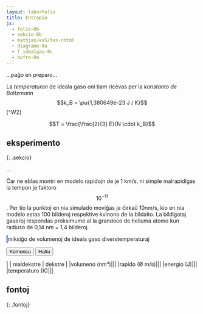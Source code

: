 ```yaml
---
layout: laborfolio
title: Entropio
js:
  - folio-0b
  - sekcio-0b 
  - mathjax/es5/tex-chtml
  - diagramo-0a
  - f_idealgas-0c
  - bufro-0a
---
```


...paĝo en preparo...

<!--

https://eo.wikibooks.org/wiki/Termodinamiko/Leciono_1#Ideala_gaso
https://de.wikipedia.org/wiki/Ideales_Gas
https://de.wikipedia.org/wiki/Innere_Energie

https://www.tec-science.com/de/thermodynamik-waermelehre/kinetische-gastheorie/maxwell-boltzmann-verteilung/#Wahrscheinlichste_Geschwindigkeit

https://www.pfeiffer-vacuum.com/de/know-how/einfuehrung-in-die-vakuumtechnik/grundlagen/thermische-teilchengeschwindigkeit/

https://de.wikipedia.org/wiki/Adiabatische_Zustands%C3%A4nderung#Adiabaten_des_idealen_Gases
-->



La *temperaturon* de ideala gaso oni tiam ricevas per la *konstanto de Boltzmann* $$k_B = \pu{1,380649e-23 J / K}$$ [^W2]

$$T = \frac{\frac{2}{3} E}{N \cdot k_B}$$


## eksperimento
{: .sekcio}

...

Ĉar ne eblas montri en modelo rapidojn de je 1 km/s, ni simple malrapidigas la tempon je faktoro $$10^{-11}$$. 
Per tio la punktoj en nia simulado moviĝas je ĉirkaŭ 10nm/s, kio en nia modelo estas 100 bilderoj respektive kvinono de la bildalto. La bildigataj gaseroj respondas proksimume al la grandeco de heliuma atomo kun radiuso de 0,14 nm = 1,4 bilderoj.

<!--

En ideala gaso ne estas interagoj inter la senfinie malgrandaj eroj. Do tia gaso ne likvidiĝas aŭ solidiĝas en malaltaj temperaturoj. La ena energio estas plene difinita per la suma kineta energio de la eroj: 

E = Σₙ 1/2*m*v²

Per la konstanto de Boltzmann kaj la nombro N de la eroj oni ricevas la temperaturon kaj la gasekvacion:

T = E / (N*kB)
p*V = N*kB*T


Bazaj unuoj kaj grandoj de la modelo:

volumeno:
-----------
ni montras nur kvdardatan areon, sed supozas, ke ĝi reprezentas
spacon 320px profundan.

1pm = 1e-12m, 1nm = 1e-9m
1nm³ = 1e-27m³
1px = 80pm = 0.08nm
1px³ = 5e-4nm³
320px³ = 25.6³nm³ = 16800nm³ = 16800e-27m³
He-radiuso: 140pm = 1.75px

por ideala gaso en normkondiĉoj:
pₙ = 1.0bar = 1000hPa; 
Tₙ = 293.15K = 20°C
ni ricevas
N = p*V / (kB*T) = 1e5kg/ms² * 16800e-27m³ / (1.38e-23m²kg/Ks²*293.15K) = 16800e-22 / 40.5e-22 = 415 gaseroj


maso/denso
-----------
He-maso: 4u = 6.64e-27 kg
He-gasa denso en normaj kondiĉoj: 0.1785 kg/m³
He-eroj/nm³ = 0.027, t.e. 450 gaseroj en nia supra volumeno de 16800nm³
(bolpunkto de He: 4,15K, ignorata ĉe ideala gaso)


terma energio
-----------
E_th = N*kB*T = 420 * 1.38J/K * 293.15K = 1.7e-18J
unuopa E_th = 1.38J/K * 293.15K = 4.05e-21J
(ĉar ni uzas rapidecon je faktoro e-11 (vd. malsupre) nia
energio estus sen korekto je faktoro e-22 pli malgranda, t.e. 1e-40)


rapido:
-----------
He: v = √(2E/m) = √(8.1e-21J/6.64e-27kg) = √(1.22e6)m/s = 1100m/s = 1.1e3m/s
por videbligi la movon ni havas nur proksimume 16px/intervalo = 25nm/s = 2.5e-8m/s

-->

<style>
    canvas {
        border: 2px solid cornflowerblue;
    }
    table {
        table-layout: fixed;
    }
    /*
    td:first-child {
        width: 60%;
    }
    td:nth-child(2) {
        width: 20%;
    }*/
    .elekto label {
        padding: 0.2em;
        padding-left: 0;
        border-radius: 4px;
        border: 1px dotted cornflowerblue;
        border-left: none;
        /*background: linear-gradient(90deg, rgba(9,9,121,0) 0%, rgba(34,102,116,1) 60%, rgba(9,9,121,0) 100%);*/
    }
</style>



<canvas id="kampo" width="600" height="400"></canvas>
miksiĝo de volumenoj de ideala gaso diverstemperaturaj

<button id="starto">Komencu</button>
<button id="halto">Haltu</button>

| | maldekstre | dekstre |
|volumeno (nm³)|<span id="volumeno1"/>|<span id="volumeno2"/>|
|rapido (Ø m/s)|<span id="rapido1"/>|<span id="rapido2"/>|
|energio (J)|<span id="energio1"/>|<span id="energio2"/>|
|temperaturo (K)|<span id="temperaturo1"/>|<span id="temperaturo2"/>|

<div style="display: none">
<!-- ankoraŭ iom nefindindaj valoroj, do provizore kaŝita! -->
Pliaj grandoj de la simulita eksperimento:

|entropio (J/K)|<span id="entropio"/>|
|entalpio (J)|<span id="entalpio"/>|
|Gibs-energio (J)|<span id="gibsenergio"/>|

(pro la malgrandeco kaj simpleco de nia eksperimento, tiuj valoroj
estas iom malprecizaj kaj nestabilaj dum la eksperimento. Ekzemple
entropio ĉe adiabata volumenŝanĝo devus resti konstanta, sed ĝi 
eventuale iom fordrivetas.)
</div>

<script>

const canvas = document.getElementById("kampo");
const dgr = new Diagramo(canvas);
const koloro = "cornflowerblue";

// skal-faktoroj 
const px_nm = 0.1; // 1px = 0.1nm
const ĉellarĝo = 1/10; // ĉellarĝo estas 1/10 de duono de canvas.width, t.e. 30px
const ĉelo_nm = 500*ĉellarĝo*px_nm; // ĉelalto en nm: 16 * 0.08nm = 1.28nm

const intervalo = 50; // 50 ms
const r_ero = 1.4; // radiuso de eroj

//let v_max = K/2; // 10*K; K*2;  // maksimuma rapideco ~ temperaturo

let t0 = 0; // tempo komenciĝu ĉe T=0
let dividita = true; // en la komenco la du diverstemperaturaj partoj estas apartigitaj
let ripetoj; // per clearTimeout(ripatoj.p) oni povas haltigi kurantan eksperimenton

let idealgaso1, idealgaso2; 

// trakto de adaptoj per butonoj ...

ĝi("#halto").disabled = true;

kiam_klako("#starto",() => {
    eksperimento();
    ĝi("#halto").disabled = false;
});

kiam_klako("#halto",() => {
    if (ripetoj) clearTimeout(ripetoj.p);
});


// preparo de la eksperimento
function preparo() {

    // ni uzas 30x400-ĉelojn por ekhavi temperaturajn striojn
    // larĝo estu multoblo de 30!
    idealgaso1 = new Idealgaso( // maldekstre
        px_nm*canvas.width/2,
        px_nm*canvas.height,
        px_nm*canvas.height, // profundo = alto
        [ĉellarĝo,1]);
    idealgaso2 = new Idealgaso( // dekstre
        px_nm*canvas.width/2,
        px_nm*canvas.height,
        px_nm*canvas.height, // profundo = alto
        [ĉellarĝo,1]);

    // tempopunkto=0
    t0 = 0;

    // 3320 gaseroj kun maso 4u, rapideco 0.5*ĉelalto, tempintervalo 1/20s
    // PLIBONIGU: pli bone donu la temperaturon kaj kalkulo en Idealgaso la
    // konvenan rapidecon por tio, ĉu?
    const T1 = 273.15; // temperaturo maldekstre en K
    const T2 = 373.15; // temperaturo dekstre en K
    const p = 1e5; // premo 1000 hPa
    const m = 4; // maso 4u
    const V1 = idealgaso1.volumeno()*1e-27; // en m³
    const N1 = Idealgaso.nombro(p,V1,T1); // nombro da eroj en normkondiĉoj

    const V2 = idealgaso2.volumeno()*1e-27; // en m³
    const N2 = Idealgaso.nombro(p,V2,T2); // nombro da eroj en varma gaso

    idealgaso1.preparo(N1,m,T1);
    idealgaso2.preparo(N2,m,T2);

    dgr.viŝu();
    dividita = true;
    dgr.linio(canvas.width/2,0,canvas.width/2,canvas.height,koloro);
}


function pentro() {

    function ero(e,offs=0) {
        const x = e.x/px_nm+offs;
        const y = e.y/px_nm;
        const koloro = "#0095DD";
        dgr.punkto(x,y,1,koloro);
    }

    dgr.viŝu();
    const w2 = canvas.width/2;

    if (dividita) { 
        dgr.linio(canvas.width/2,0,canvas.width/2,canvas.height,koloro);

        for (const ĉelo of idealgaso2.ĉeloj) {
            for (e of Object.values(ĉelo)) {
                ero(e,w2);
            }
        }
    }

    // se dividita idealgaso1 estas nur la maldekstra parto
    // se ne plu dividita, ĝi kontenas erojn de ambaŭ partoj
    for (const ĉelo of idealgaso1.ĉeloj) {
        for (e of Object.values(ĉelo)) {
            ero(e);
        }
    }
    
}


function valoroj() {

    // energio E konvertita de kg*px²/intervl² al J = kg*m²/s²
    const E1 = idealgaso1.energio(); // * px_nm * px_nm  * 1000/intervalo * 1000/intervalo; // * 1e-54;
    
    ĝi("#rapido1").innerHTML = nombro(idealgaso1.rapido_ave());
    ĝi("#energio1").innerHTML = nombro(E1);

    const T1 = idealgaso1.temperaturo();
    ĝi("#temperaturo1").innerHTML = nombro(T1);

    if (dividita) {
        // energio E konvertita de kg*px²/intervl² al J = kg*m²/s²
        const E2 = idealgaso2.energio(); // * px_nm * px_nm  * 1000/intervalo * 1000/intervalo; // * 1e-54;
        
        ĝi("#rapido2").innerHTML = nombro(idealgaso2.rapido_ave());
        ĝi("#energio2").innerHTML = nombro(E2);

        const T2 = idealgaso2.temperaturo();
        ĝi("#temperaturo2").innerHTML = nombro(T2);
    }


/*
    ĝi("#entropio").innerHTML = nombro(idealgaso.entropio());
    entalpio.val(idealgaso.entalpio());
    gibsenergio.val(idealgaso.gibsenergio());
    ĝi("#entalpio").innerHTML = nombro(entalpio.averaĝo(),2);
    ĝi("#gibsenergio").innerHTML = nombro(gibsenergio.averaĝo(),2);
    */
}

function paŝo() {
    idealgaso1.procezo();

    const s6 = 6 * 1000 / intervalo;
    if (dividita && idealgaso1.t - t0 > s6) {
        dividita = false;
        idealgaso1.kunigo(idealgaso2);
    }

    if (dividita) idealgaso2.procezo();

    pentro();
    valoroj();
}


function eksperimento() {
    // komencaj valoroj
    //parametroj();

    n_eroj = 1000; // {"malalta": 500, "meza": 1000, "alta": 2000}[kA];

    //var interval = setInterval(pentru, 100);

    preparo();
    if (ripetoj) clearTimeout(ripetoj.p);
    ripetoj = ripetu(
        () => {
            paŝo();
            return true; // ni ne haltos antaŭ butonpremo [Haltu]...(idealgaso.T < d_larĝo);
        },
        intervalo
    )
}

function daŭrigo() {
    const ŝovo = 400;
    t0 += ŝovo;

    function maldekstren(ctx) {
        const imageData = ctx.getImageData(ŝovo,0,ctx.canvas.width-ŝovo,ctx.canvas.height);
        /*
        ctx.translate(-ŝovo,0);
        ctx.clearRect(t0, 0, ctx.canvas.width,ctx.canvas.height);
        */
        ctx.clearRect(0, 0, ctx.canvas.width,ctx.canvas.height);

        ctx.putImageData(imageData,0, 0);
    }
    maldekstren(dgr_n);
    maldekstren(dgr_r);

    const d_alto = d_rapidoj.getAttribute("height");
    linio(d_alto/3,dgr_r);
    linio(3/4*d_alto,dgr_r);

    parametroj();
    idealgaso.parametroj(4,20);

    ripetu(
        () => {
            paŝo();
            //return (idealgaso.t - t0 < d_larĝo);
            return true;
        },
        intervalo
    )
}

preparo();

</script>



## fontoj
{: .fontoj}
